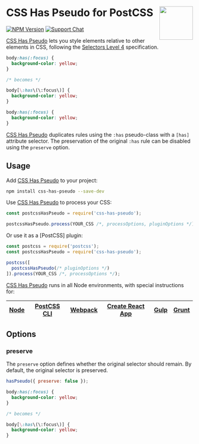 # CSS Has Pseudo for PostCSS [<img src="http://jonathantneal.github.io/postcss-logo.svg" alt="" width="90" height="90" align="right">][CSS Has Pseudo]

[![NPM Version][npm-img]][npm-url]
[![Support Chat][git-img]][git-url]

[CSS Has Pseudo] lets you style elements relative to other elements in CSS,
following the [Selectors Level 4] specification.

```css
body:has(:focus) {
  background-color: yellow;
}

/* becomes */

body[\:has\(\:focus\)] {
  background-color: yellow;
}

body:has(:focus) {
  background-color: yellow;
}
```

[CSS Has Pseudo] duplicates rules using the `:has` pseudo-class with a `[has]`
attribute selector. The preservation of the original `:has` rule can be
disabled using the `preserve` option.

## Usage

Add [CSS Has Pseudo] to your project:

```bash
npm install css-has-pseudo --save-dev
```

Use [CSS Has Pseudo] to process your CSS:

```js
const postcssHasPseudo = require('css-has-pseudo');

postcssHasPseudo.process(YOUR_CSS /*, processOptions, pluginOptions */);
```

Or use it as a [PostCSS] plugin:

```js
const postcss = require('postcss');
const postcssHasPseudo = require('css-has-pseudo');

postcss([
  postcssHasPseudo(/* pluginOptions */)
]).process(YOUR_CSS /*, processOptions */);
```

[CSS Has Pseudo] runs in all Node environments, with special
instructions for:

| [Node](INSTALL-POSTCSS.md#node) | [PostCSS CLI](INSTALL-POSTCSS.md#postcss-cli) | [Webpack](INSTALL-POSTCSS.md#webpack) | [Create React App](INSTALL-POSTCSS.md#create-react-app) | [Gulp](INSTALL-POSTCSS.md#gulp) | [Grunt](INSTALL-POSTCSS.md#grunt) |
| --- | --- | --- | --- | --- | --- |

## Options

### preserve

The `preserve` option defines whether the original selector should remain. By
default, the original selector is preserved.

```js
hasPseudo({ preserve: false });
```

```css
body:has(:focus) {
  background-color: yellow;
}

/* becomes */

body[\:has\(\:focus\)] {
  background-color: yellow;
}
```

[git-img]: https://img.shields.io/badge/support-chat-blue.svg
[git-url]: https://gitter.im/postcss/postcss
[npm-img]: https://img.shields.io/npm/v/css-has-pseudo.svg
[npm-url]: https://www.npmjs.com/package/css-has-pseudo

[CSS Has Pseudo]: https://github.com/csstools/postcss-plugins/tree/main/plugins/css-has-pseudo
[Selectors Level 4]: https://drafts.csswg.org/selectors-4/#has-pseudo
